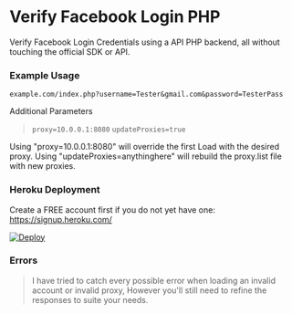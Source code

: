 # Verify Facebook Login PHP
Verify Facebook Login Credentials using a API PHP backend, all without touching the official SDK or API.
  
### Example Usage    
`example.com/index.php?username=Tester&gmail.com&password=TesterPass`
  
Additional Parameters   
> `proxy=10.0.0.1:8080`
> `updateProxies=true`

Using "proxy=10.0.0.1:8080" will override the first Load with the desired proxy.
Using "updateProxies=anythinghere" will rebuild the proxy.list file with new proxies.
    
   
### Heroku Deployment    
Create a FREE account first if you do not yet have one:   
https://signup.heroku.com/     
  

[![Deploy](https://www.herokucdn.com/deploy/button.svg)](https://heroku.com/deploy)        
   

### Errors  
> I have tried to catch every possible error when loading an invalid account or invalid proxy, However you'll still need to refine the responses to suite your needs.
